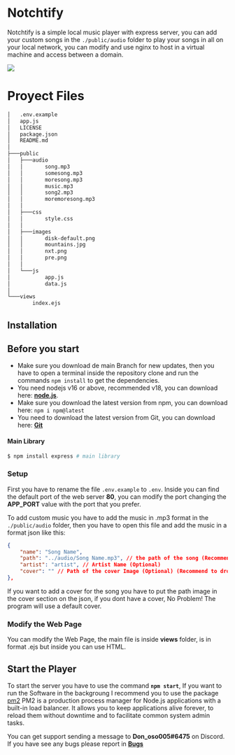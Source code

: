 # Notchtify

Notchtify is a simple local music player with express server, you can add your custom songs in the ``./public/audio`` folder to play your songs in all on your local network, you can modify and use nginx to host in a virtual machine and access between a domain.

<img src="https://i.imgur.com/TDpVqoB.png">

# Proyect Files
```bash
│   .env.example
│   app.js
│   LICENSE
│   package.json
│   README.md
│
├───public
│   ├───audio
│   │       song.mp3
│   │       somesong.mp3
│   │       moresong.mp3
│   │       music.mp3
│   │       song2.mp3
│   │       moremoresong.mp3
│   │
│   ├───css
│   │       style.css
│   │
│   ├───images
│   │       disk-default.png
│   │       mountains.jpg
│   │       nxt.png
│   │       pre.png
│   │
│   └───js
│           app.js
│           data.js
│
└───views
        index.ejs
```

## Installation

## Before you start

- Make sure you download de main Branch for new updates, then you have to open a terminal inside the repository clone and run the commands ``npm install`` to get the dependencies.
- You need nodejs v16 or above, recommended v18, you can download here: **[node.js](https://nodejs.org/)**.
- Make sure you download the latest version from npm, you can download here: ```npm i npm@latest``` 
- You need to download the latest version from Git, you can download here: **[Git](https://git-scm.com/downloads)** 

#### Main Library

```bash
$ npm install express # main library
```

### Setup

First you have to rename the file ``.env.example`` to ``.env``. Inside you can find the default port of the web server **80**, you can modify the port changing the **APP_PORT** value with the port that you prefer.

To add custom music you have to add the music in .mp3 format in the ``./public/audio`` folder, then you have to open this file and add the music in a format json like this:

```json
{
    "name": "Song Name",
    "path": "../audio/Song Name.mp3", // the path of the song (Recommend to drop all the songs inside the audio folder (/public/audio))
    "artist": "artist", // Artist Name (Optional)
    "cover": "" // Path of the cover Image (Optional) (Recommend to drop all the songs inside the cover folder (/public/cover))
},
```

If you want to add a cover for the song you have to put the path image in the cover section on the json, if you dont have a cover, No Problem! The program will use a default cover.

### Modify the Web Page

You can modify the Web Page, the main file is inside **views** folder, is in format .ejs but inside you can use HTML.


## Start the Player

To start the server you have to use the command **``npm start``**, If you want to run the Software in the backgroung I recommend you to use the package [pm2](https://www.npmjs.com/package/pm2) PM2 is a production process manager for Node.js applications with a built-in load balancer. It allows you to keep applications alive forever, to reload them without downtime and to facilitate common system admin tasks.

You can get support sending a message to **Don_oso005#6475** on Discord. If you have see any bugs please report in  **[Bugs](https://github.com/Donoso005/Notchtify/issues)**

